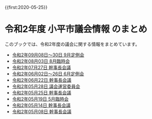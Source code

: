 {{first:2020-05-25}}
# 令和2年度 小平市議会情報 のまとめ

このブックでは、令和2年度の議会に関する情報をまとめています。

<!--
それ以外の年度に関するまとめは、[こちらからどうぞ。](https://yasutakeyohei.com/books/)

<!--
令和2年6月24日 議会運営員会（作成中）

令和2年6月23日 幹事長会議（作成中）

令和2年6月17日 都市基盤整備調査特別委員会（作成中）

令和2年6月16日 広聴広報委員会（作成中）
-->

- [令和2年09月08日～30日 9月定例会](./20200908_teireikai/index.md)
- [令和2年08月03日 8月臨時会](./20200803_rinjikai/index.md)
- [令和2年07月27日 幹事長会議](./20200727_kanjicho_kaigi/index.md)
- [令和2年06月02日～26日 6月定例会](./20200602_teireikai/index.md)
- [令和2年06月22日 幹事長会議](./20200622_kanjicho_kaigi/index.md)
- [令和2年05月28日 議会運営委員会](./20200528_gikai_unei_iinkai/index.md)
- [令和2年05月25日 幹事長会議](./20200525_kanjicho_kaigi/index.md)
- [令和2年05月19日 5月臨時会](./20200519_rinjikai/index.md)
- [令和2年05月14日 幹事長会議](./20200514_kanjicho_kaigi/index.md)
- [令和2年05月08日 幹事長会議](./20200508_kanjicho_kaigi/index.md)
